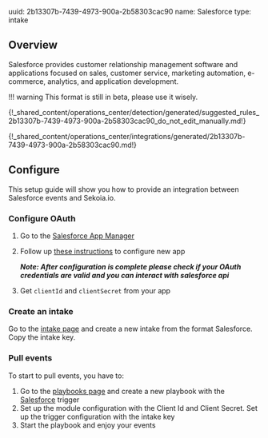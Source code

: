 uuid: 2b13307b-7439-4973-900a-2b58303cac90
name: Salesforce
type: intake

## Overview

Salesforce provides customer relationship management software and applications focused on sales, customer service, marketing automation, e-commerce, analytics, and application development.

!!! warning
    This format is still in beta, please use it wisely.

{!_shared_content/operations_center/detection/generated/suggested_rules_2b13307b-7439-4973-900a-2b58303cac90_do_not_edit_manually.md!}

{!_shared_content/operations_center/integrations/generated/2b13307b-7439-4973-900a-2b58303cac90.md!}

## Configure

This setup guide will show you how to provide an integration between Salesforce events and Sekoia.io.

### Configure OAuth

1. Go to the [Salesforce App Manager](https://login.salesforce.com)
2. Follow up [these instructions](https://help.salesforce.com/s/articleView?id=sf.connected_app_create_api_integration.htm&type=5) to configure new app

   ***Note: After configuration is complete please check if your OAuth credentials are valid and you can interact with salesforce api***

3. Get `clientId` and `clientSecret` from your app

### Create an intake

Go to the [intake page](https://app.sekoia.io/operations/intakes) and create a new intake from the format Salesforce. Copy the intake key.

### Pull events

To start to pull events, you have to:

1. Go to the [playbooks page](https://app.sekoia.io/operations/playbooks) and create a new playbook with the [Salesforce](../../../automate/library/salesforce.md) trigger
2. Set up the module configuration with the Client Id and Client Secret. Set up the trigger configuration with the intake key
3. Start the playbook and enjoy your events
